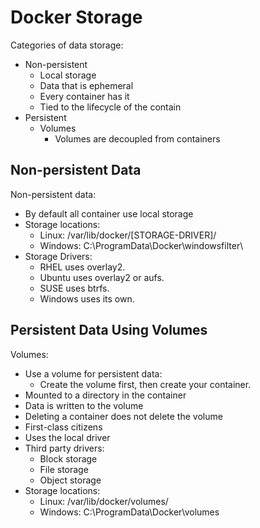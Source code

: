 # Docker Storage 

Categories of data storage:
* Non-persistent
    * Local storage
    * Data that is ephemeral
    * Every container has it
    * Tied to the lifecycle of the contain
* Persistent
    * Volumes
        * Volumes are decoupled from containers

## Non-persistent Data

Non-persistent data:

* By default all container use local storage
* Storage locations:
    * Linux: /var/lib/docker/[STORAGE-DRIVER]/
    * Windows: C:\ProgramData\Docker\windowsfilter\
* Storage Drivers:
    * RHEL uses overlay2.
    * Ubuntu uses overlay2 or aufs.
    * SUSE uses btrfs.
    * Windows uses its own.

## Persistent Data Using Volumes

Volumes:
* Use a volume for persistent data:
    * Create the volume first, then create your container.
* Mounted to a directory in the container
* Data is written to the volume
* Deleting a container does not delete the volume
* First-class citizens
* Uses the local driver
* Third party drivers:
    * Block storage
    * File storage
    * Object storage
* Storage locations:
    * Linux: /var/lib/docker/volumes/
    * Windows: C:\ProgramData\Docker\volumes